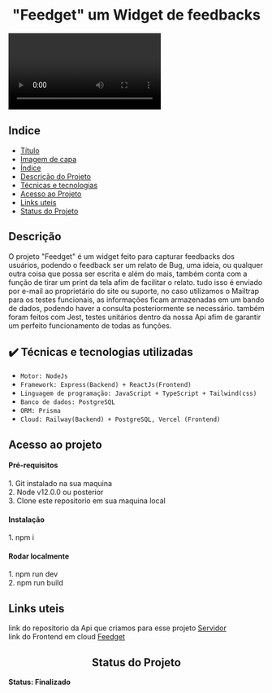 <h1 align="center"> "Feedget" um Widget de feedbacks </h1>

![Logo e nome: widget feedbacks](https://i.imgur.com/sOOyjwH.jpgv)

<h2> Indice </h2>

* [Título](#Título)
* [Imagem de capa](#Imagem-de-capa)
* [Índice](#índice)
* [Descrição do Projeto](#descrição-do-projeto)
* [Técnicas e tecnologias](#Técnias-e-tecnologias)
* [Acesso ao Projeto](#Acesso-ao-projeto)
* [Links uteis](#Links-uteis)
* [Status do Projeto](#Status-do-projeto)

<h2> Descrição </h2>

O projeto "Feedget" é um widget feito para capturar feedbacks dos usuários, podendo o feedback ser um relato de Bug, uma ideia, ou qualquer outra coisa que possa ser escrita e além do mais, também conta com a função de tirar um print da tela afim de facilitar o relato. tudo isso é enviado por e-mail ao proprietário do site ou suporte, no caso utilizamos o Mailtrap para os testes funcionais, as informações ficam armazenadas em um bando de dados, podendo haver a consulta posteriormente se necessário. também foram feitos com Jest, testes unitários dentro da nossa Api afim de garantir um perfeito funcionamento de todas as funções.



<h2> ✔️ Técnicas e tecnologias utilizadas </h2>

- ``Motor: NodeJs``
- ``Framework: Express(Backend) + ReactJs(Frontend)``
- ``Linguagem de programação: JavaScript + TypeScript + Tailwind(css)``
- ``Banco de dados: PostgreSQL``
- ``ORM: Prisma``
- ``Cloud: Railway(Backend) + PostgreSQL, Vercel (Frontend)``

<h2> Acesso ao projeto </h2>

<h4> Pré-requisitos </h4>
1. Git instalado na sua maquina<br>
2. Node v12.0.0 ou posterior<br>
3. Clone este repositorio em sua maquina local
<h4> Instalação </h4>
1. npm i 
<h4> Rodar localmente </h4>
1. npm run dev<br>
2. npm run build    


<h2> Links uteis </h2>

link do repositorio da Api que criamos para esse projeto [Servidor](https://github.com/DanielBento-source/nlw-web-Server)<br>
link do Frontend em cloud [Feedget](https://nlw-return-client.vercel.app/)<br>

<h2 align="center"> Status do Projeto </h2>
<b>Status: Finalizado<b>
